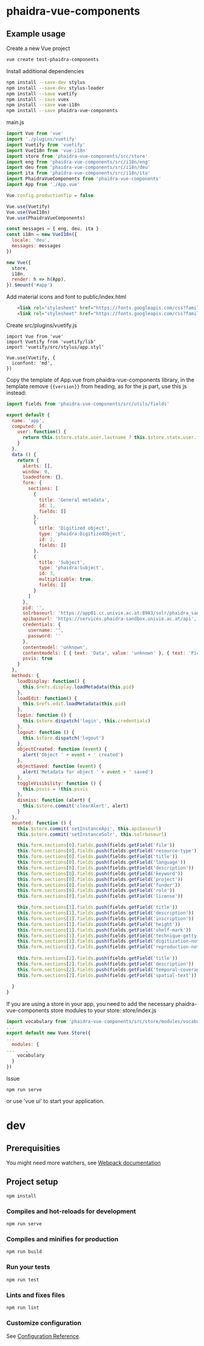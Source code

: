 # phaidra-vue-components

## Example usage

Create a new Vue project
```bash
vue create test-phaidra-components
```

Install additional dependencies
```bash
npm install --save-dev stylus
npm install --save-dev stylus-loader
npm install --save vuetify
npm install --save vuex
npm install --save vue-i18n
npm install --save phaidra-vue-components
```

main.js
```js
import Vue from 'vue'
import './plugins/vuetify'
import Vuetify from 'vuetify'
import VueI18n from 'vue-i18n'
import store from 'phaidra-vue-components/src/store'
import eng from 'phaidra-vue-components/src/i18n/eng'
import deu from 'phaidra-vue-components/src/i18n/deu'
import ita from 'phaidra-vue-components/src/i18n/ita'
import PhaidraVueComponents from 'phaidra-vue-components'
import App from './App.vue'

Vue.config.productionTip = false

Vue.use(Vuetify)
Vue.use(VueI18n)
Vue.use(PhaidraVueComponents)

const messages = { eng, deu, ita }
const i18n = new VueI18n({
  locale: 'deu',
  messages: messages
})

new Vue({
  store,
  i18n,
  render: h => h(App),
}).$mount('#app')

```

Add material icons and font to public/index.html
```html
    <link rel="stylesheet" href="https://fonts.googleapis.com/css?family=Roboto:100,300,400,500,700,900">
    <link rel="stylesheet" href="https://fonts.googleapis.com/css?family=Material+Icons">
```

Create src/plugins/vuetify.js
```
import Vue from 'vue'
import Vuetify from 'vuetify/lib'
import 'vuetify/src/stylus/app.styl'

Vue.use(Vuetify, {
  iconfont: 'md',
})
```

Copy the template of App.vue from phaidra-vue-components library, in the template remove `{{version}}` from heading, as for the js part, use this js instead:
```js
import fields from 'phaidra-vue-components/src/utils/fields'

export default {
  name: 'app',
  computed: {
    user: function() {
      return this.$store.state.user.lastname ? this.$store.state.user.firstname + ' ' + this.$store.state.user.lastname : null
    }
  },
  data () {
    return {
      alerts: [],
      window: 0,
      loadedform: {},
      form: {
        sections: [
          {
            title: 'General metadata',
            id: 1,
            fields: []
          },
          {
            title: 'Digitized object',
            type: 'phaidra:DigitizedObject',
            id: 2,
            fields: []
          },
          {
            title: 'Subject',
            type: 'phaidra:Subject',
            id: 3,
            multiplicable: true,
            fields: []
          }
        ]
      },
      pid: '',
      solrbaseurl: 'https://app01.cc.univie.ac.at:8983/solr/phaidra_sandbox',
      apibaseurl: 'https://services.phaidra-sandbox.univie.ac.at/api',
      credentials: {
        username: '',
        password: ''
      },
      contentmodel: 'unknown',
      contentmodels: [ { text: 'Data', value: 'unknown' }, { text: 'Picture', value: 'picture' } ],
      psvis: true
    }
  },
  methods: {
    loadDisplay: function() {
      this.$refs.display.loadMetadata(this.pid)
    },
    loadEdit: function() {
      this.$refs.edit.loadMetadata(this.pid)
    },
    login: function () {
      this.$store.dispatch('login', this.credentials)
    },
    logout: function () {
      this.$store.dispatch('logout')
    },
    objectCreated: function (event) {
      alert('Object ' + event + ' created')
    },
    objectSaved: function (event) {
      alert('Metadata for object ' + event + ' saved')
    },
    toggleVisibility: function () {
      this.psvis = !this.psvis
    },    
    dismiss: function (alert) {
      this.$store.commit('clearAlert', alert)
    }
  },
  mounted: function () {
    this.$store.commit('setInstanceApi', this.apibaseurl)
    this.$store.commit('setInstanceSolr', this.solrbaseurl)

    this.form.sections[0].fields.push(fields.getField('file'))
    this.form.sections[0].fields.push(fields.getField('resource-type'))
    this.form.sections[0].fields.push(fields.getField('title'))
    this.form.sections[0].fields.push(fields.getField('language'))
    this.form.sections[0].fields.push(fields.getField('description'))
    this.form.sections[0].fields.push(fields.getField('keyword'))
    this.form.sections[0].fields.push(fields.getField('project'))
    this.form.sections[0].fields.push(fields.getField('funder'))
    this.form.sections[0].fields.push(fields.getField('role'))
    this.form.sections[0].fields.push(fields.getField('license'))

    this.form.sections[1].fields.push(fields.getField('title'))
    this.form.sections[1].fields.push(fields.getField('description'))
    this.form.sections[1].fields.push(fields.getField('inscription'))
    this.form.sections[1].fields.push(fields.getField('height'))
    this.form.sections[1].fields.push(fields.getField('shelf-mark'))
    this.form.sections[1].fields.push(fields.getField('technique-getty-aat-select'))
    this.form.sections[1].fields.push(fields.getField('digitization-note'))
    this.form.sections[1].fields.push(fields.getField('reproduction-note'))
    
    this.form.sections[2].fields.push(fields.getField('title'))
    this.form.sections[2].fields.push(fields.getField('description'))
    this.form.sections[2].fields.push(fields.getField('temporal-coverage'))
    this.form.sections[2].fields.push(fields.getField('spatial-text'))
    
  }
}
```

If you are using a store in your app, you need to add the necessary phaidra-vue-components store modules to your store:
store/index.js
```js
import vocabulary from 'phaidra-vue-components/src/store/modules/vocabulary'
...
export default new Vuex.Store({
...
  modules: {
...    ,
    vocabulary
  }
})
```

Issue
```
npm run serve
```
or use 'vue ui' to start your application.

# dev

## Prerequisities

You might need more watchers, see [Webpack documentation](https://webpack.js.org/configuration/watch/#not-enough-watchers)

## Project setup
```
npm install
```

### Compiles and hot-reloads for development
```
npm run serve
```

### Compiles and minifies for production
```
npm run build
```

### Run your tests
```
npm run test
```

### Lints and fixes files
```
npm run lint
```

### Customize configuration
See [Configuration Reference](https://cli.vuejs.org/config/).
